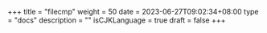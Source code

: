 +++
title = "filecmp"
weight = 50
date = 2023-06-27T09:02:34+08:00
type = "docs"
description = ""
isCJKLanguage = true
draft = false
+++